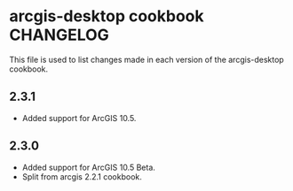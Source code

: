 arcgis-desktop cookbook CHANGELOG
=================================

This file is used to list changes made in each version of the arcgis-desktop cookbook.

2.3.1
-----
- Added support for ArcGIS 10.5.

2.3.0
-----
- Added support for ArcGIS 10.5 Beta.
- Split from arcgis 2.2.1 cookbook.

